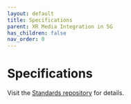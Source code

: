 ```yaml
---
layout: default
title: Specifications
parent: XR Media Integration in 5G
has_children: false
nav_order: 0
---
```


# Specifications
Visit the [Standards repository](https://5g-mag.github.io/Standards/pages/xr.html) for details.
